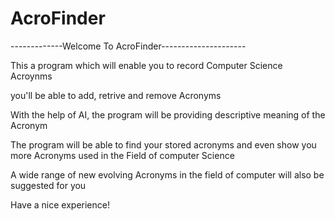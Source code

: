 # AcroFinder

-------------Welcome To AcroFinder---------------------

This a program which will enable you to record Computer Science Acroynms

you'll be able to add, retrive and remove Acronyms

With the help of AI, the program will be providing descriptive meaning of the Acronym

The program will be able to find your stored acronyms and even show you more Acronyms used in the Field of computer Science

A wide range of new evolving Acronyms in the field of computer will also be suggested for you

Have a nice experience!
